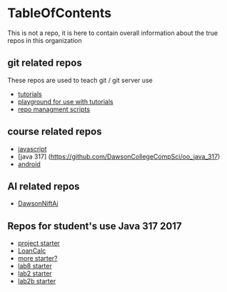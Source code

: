 # TableOfContents
This is not a repo, it is here to contain overall information about the true repos in this organization
## git related repos
These repos are used to teach git / git server use 
* [tutorials](https://github.com/DawsonCollegeCompSci/git-tutorials)
* [playground for use with tutorials](https://github.com/DawsonCollegeCompSci/git-playground)
* [repo managment scripts](https://github.com/DawsonCollegeCompSci/git-repo-managment-scripts)
## course related repos
* [javascript](https://github.com/DawsonCollegeCompSci/423_javascript)
* [java 317] (https://github.com/DawsonCollegeCompSci/oo_java_317)
* [android](https://github.com/DawsonCollegeCompSci/android)
## AI related repos
* [DawsonNiftAi](https://github.com/DawsonCollegeCompSci/DawsonNiftAI)
## Repos for student's use Java 317 2017
* [project starter](https://github.com/DawsonCollegeCompSci/java317startercode)
* [LoanCalc](https://github.com/DawsonCollegeCompSci/LoanCalc)
* [more starter?](https://github.com/DawsonCollegeCompSci/ElectionSys)
* [lab8 starter](https://github.com/DawsonCollegeCompSci/lab8)
* [lab2 starter](https://github.com/DawsonCollegeCompSci/317Lab2)
* [lab2b starter](https://github.com/DawsonCollegeCompSci/lab2b-jnila)
